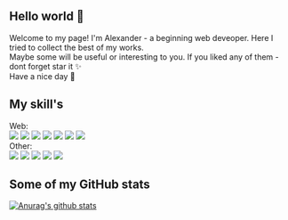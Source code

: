 ## Hello world :wave:
Welcome to my page! I'm Alexander - a beginning web deveoper. Here I tried to collect the best of my works.   
Maybe some will be useful or interesting to you. If you liked any of them - dont forget star it :sparkles:  
Have a nice day :eyes:   
## My skill's
Web:  
![](https://img.shields.io/badge/Html-Code-informational?style=flat-square&logo=html5&logoColor=white&color=yellow)
![](https://img.shields.io/badge/Css-Code-informational?style=flat-square&logo=css3&logoColor=white&color=yellow)
![](https://img.shields.io/badge/JS-Code-informational?style=flat-square&logo=JavaScript&logoColor=white&color=yellow)
![](https://img.shields.io/badge/PHP-Code-informational?style=flat-square&logo=PHP&logoColor=white&color=yellow)
![](https://img.shields.io/badge/Pug-Code-informational?style=flat-square&logoColor=white&color=yellow)
![](https://img.shields.io/badge/SCSS-Code-informational?style=flat-square&logo=Sass&logoColor=white&color=yellow) 
![](https://img.shields.io/badge/WordPress-CMS-informational?style=flat-square&logo=WordPress&logoColor=white&color=yellow)  
Other:  
![](https://img.shields.io/badge/Linux-OS-informational?style=flat-square&logo=Linux&logoColor=white&color=yellow)
![](https://img.shields.io/badge/C-Code-informational?style=flat-square&logo=C&logoColor=white&color=yellow)
![](https://img.shields.io/badge/C++-Code-informational?style=flat-square&logo=C++&logoColor=white&color=yellow)
![](https://img.shields.io/badge/CMake-Tool-informational?style=flat-square&logo=CMake&logoColor=white&color=yellow)
![](https://img.shields.io/badge/TravisCI-Tool-informational?style=flat-square&logo=Travis-CI&logoColor=white&color=yellow)  
## Some of my GitHub stats
[![Anurag's github stats](https://github-readme-stats.vercel.app/api?username=morozov312&show_icons=true&theme=gruvbox)](https://github.com/anuraghazra/github-readme-stats)
